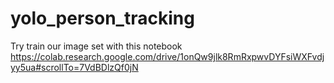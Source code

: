# yolo_person_tracking

Try train our image set with this notebook
https://colab.research.google.com/drive/1onQw9jlk8RmRxpwvDYFsiWXFvdjyy5ua#scrollTo=7VdBDlzQf0jN
